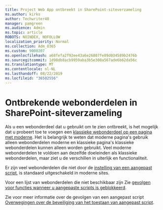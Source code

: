 ```yaml
---
title: Project Web App ontbreekt in SharePoint-siteverzameling
ms.author: kirks
author: Techwriter40
manager: pamgreen
ms.audience: Admin
ms.topic: article
ROBOTS: NOINDEX, NOFOLLOW
localization_priority: Normal
ms.collection: Adm_O365
ms.custom: 9000207
ms.openlocfilehash: a68fefa2f92ee43a6e26807fe89d034589b2476b
ms.sourcegitcommit: 1d98db8acb9959aba3b5e308a567ade6b62da56c
ms.translationtype: MT
ms.contentlocale: nl-NL
ms.lasthandoff: 08/22/2019
ms.locfileid: "36502556"
---
```

# <a name="missing-web-part-in-sharepoint-site-collection"></a>Ontbrekende webonderdelen in SharePoint-siteverzameling

Als u een webonderdeel dat u gebruikt om te zien ontbreekt, is het mogelijk dat u probeert toe te voegen een [klassieke webonderdeel op een pagina met moderne](https://support.office.com/article/classic-and-modern-web-part-experiences-3fdae6c3-8fc1-49ab-8708-8c104b882e64). Het is belangrijk te weten dat moderne pagina's gebruik alleen webonderdelen moderne en klassieke pagina's klassieke webonderdelen kunnen alleen worden gebruikt. Veel moderne webonderdelen te voldoen aan dezelfde doeleinden als klassieke webonderdelen, maar ziet u de verschillen in uiterlijk en functionaliteit.

Er zijn veel webonderdelen die niet door de [instelling van een aangepast script](https://docs.microsoft.com/sharepoint/allow-or-prevent-custom-script), is standaard uitgeschakeld in moderne sites. 

Voor een lijst van webonderdelen die niet beschikbaar zijn Zie [gevolgen voor functies wanneer u aangepaste scripts is geblokkeerd](https://docs.microsoft.com/sharepoint/allow-or-prevent-custom-script#features-affected-when-custom-script-is-blocked).

 Zie voor meer informatie over de gevolgen van een aangepast script [Overwegingen over de beveiliging van het toestaan van aangepast script](https://docs.microsoft.com/sharepoint/security-considerations-of-allowing-custom-script).
